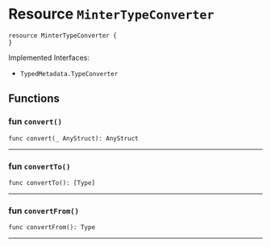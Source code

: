# Resource `MinterTypeConverter`

```cadence
resource MinterTypeConverter {
}
```


Implemented Interfaces:
  - `TypedMetadata.TypeConverter`

## Functions

### fun `convert()`

```cadence
func convert(_ AnyStruct): AnyStruct
```

---

### fun `convertTo()`

```cadence
func convertTo(): [Type]
```

---

### fun `convertFrom()`

```cadence
func convertFrom(): Type
```

---

